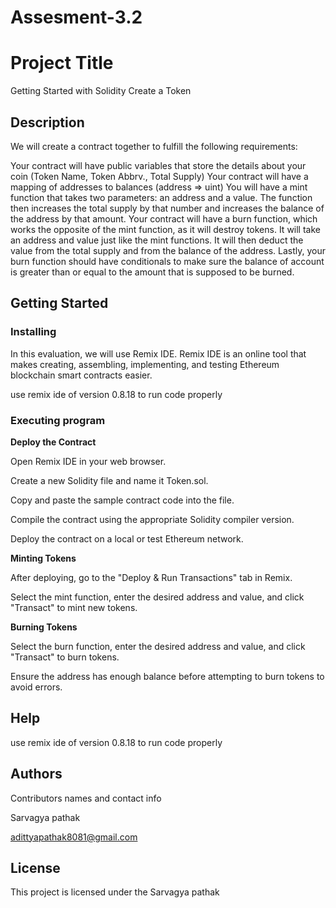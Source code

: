 # Assesment-3.2
# Project Title
Getting Started with Solidity Create a Token
## Description

We will create a contract together to fulfill the following requirements:

Your contract will have public variables that store the details about your coin (Token Name, Token Abbrv., Total Supply)
Your contract will have a mapping of addresses to balances (address => uint)
You will have a mint function that takes two parameters: an address and a value. The function then increases the total supply by that number and increases the balance of the address by that amount.
Your contract will have a burn function, which works the opposite of the mint function, as it will destroy tokens. It will take an address and value just like the mint functions. It will then deduct the value from the total supply and from the balance of the address.
Lastly, your burn function should have conditionals to make sure the balance of account is greater than or equal to the amount that is supposed to be burned.

## Getting Started

### Installing

In this evaluation, we will  use Remix IDE. Remix IDE is an online tool that makes creating, assembling, implementing, and testing Ethereum blockchain smart contracts easier.

use remix ide of version 0.8.18 to run code properly

### Executing program

**Deploy the Contract**

Open Remix IDE in your web browser.

Create a new Solidity file and name it Token.sol.

Copy and paste the sample contract code into the file.

Compile the contract using the appropriate Solidity compiler version.

Deploy the contract on a local or test Ethereum network.

**Minting Tokens**

After deploying, go to the "Deploy & Run Transactions" tab in Remix.

Select the mint function, enter the desired address and value, and click "Transact" to mint new tokens.

**Burning Tokens**

Select the burn function, enter the desired address and value, and click "Transact" to burn tokens.

Ensure the address has enough balance before attempting to burn tokens to avoid errors.

## Help

use remix ide of version 0.8.18 to run code properly

## Authors

Contributors names and contact info

Sarvagya pathak 

 adittyapathak8081@gmail.com


## License

This project is licensed under the Sarvagya pathak  
